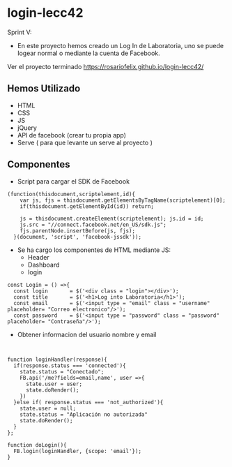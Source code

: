 # login-lecc42

Sprint V:

- En este proyecto hemos creado un Log In de Laboratoria, uno se puede logear normal o mediante la cuenta de Facebook.

Ver el proyecto terminado https://rosariofelix.github.io/login-lecc42/

## Hemos Utilizado

- HTML
- CSS
- JS
- jQuery
- API de facebook (crear tu propia app)
- Serve  ( para que levante un serve al proyecto )

## Componentes

- Script para cargar el SDK de Facebook

```
(function(thisdocument,scriptelement,id){
    var js, fjs = thisdocument.getElementsByTagName(scriptelement)[0];
    if(thisdocument.getElementById(id)) return;

    js = thisdocument.createElement(scriptelement); js.id = id;
    js.src = "//connect.facebook.net/en_US/sdk.js";
    fjs.parentNode.insertBefore(js, fjs);
  }(document, 'script', 'facebook-jssdk'));
```
- Se ha cargo los componentes de HTML mediante JS:
  - Header
  - Dashboard
  - login
  
``` 
const Login = () =>{
  const login       = $('<div class = "login"></div>');
  const title       = $('<h1>Log into Laboratoria</h1>');
  const email       = $('<input type = "email" class = "username" placeholder= "Correo electronico"/>');
  const password    = $('<input type = "password" class = "password" placeholder= "Contraseña"/>');
```
- Obtener informacion del usuario nombre y email

```


function loginHandler(response){
  if(response.status === 'connected'){
    state.status = "Conectado";
    FB.api('/me?fields=email,name', user =>{
      state.user = user;
      state.doRender();
    })
  }else if( response.status === 'not_authorized'){
    state.user = null;
    state.status = "Aplicación no autorizada"
    state.doRender();
  }
};

function doLogin(){
  FB.login(loginHandler, {scope: 'email'});
}
```
